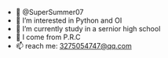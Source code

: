 - 👋 @SuperSummer07
- 👀 I’m interested in Python and OI
- 🌱 I’m currently study in a sernior high school
- 💞️ I come from P.R.C
- 📫 reach me: 3275054747@qq.com

<!---
SuperSummer07/SuperSummer07 is a ✨ special ✨ repository because its `README.md` (this file) appears on your GitHub profile.
You can click the Preview link to take a look at your changes.
--->
